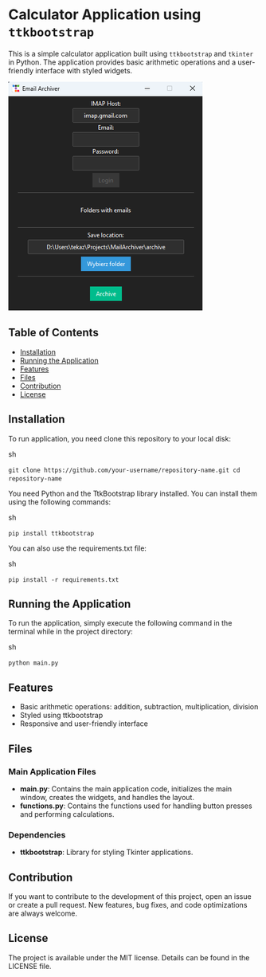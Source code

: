 # Calculator Application using `ttkbootstrap`

This is a simple calculator application built using `ttkbootstrap` and `tkinter` in Python. The application provides basic arithmetic operations and a user-friendly interface with styled widgets.

![Screenshot](images/screenshot.png)

## Table of Contents

- [Installation](#installation)
- [Running the Application](#running-the-application)
- [Features](#features)
- [Files](#files)
- [Contribution](#contribution)
- [License](#license)

## Installation

To run application, you need clone this repository to your local disk:

sh

`git clone https://github.com/your-username/repository-name.git cd repository-name`

You need Python and the TtkBootstrap library installed. You can install them using the following commands:

sh

`pip install ttkbootstrap`

You can also use the requirements.txt file:

sh

`pip install -r requirements.txt`

## Running the Application

To run the application, simply execute the following command in the terminal while in the project directory:

sh

`python main.py`

## Features

- Basic arithmetic operations: addition, subtraction, multiplication, division
- Styled using ttkbootstrap
- Responsive and user-friendly interface

## Files

### Main Application Files

- **main.py**: Contains the main application code, initializes the main window, creates the widgets, and handles the layout.
- **functions.py**: Contains the functions used for handling button presses and performing calculations.

### Dependencies

- **ttkbootstrap**: Library for styling Tkinter applications.

## Contribution

If you want to contribute to the development of this project, open an issue or create a pull request. New features, bug fixes, and code optimizations are always welcome.

## License

The project is available under the MIT license. Details can be found in the LICENSE file.